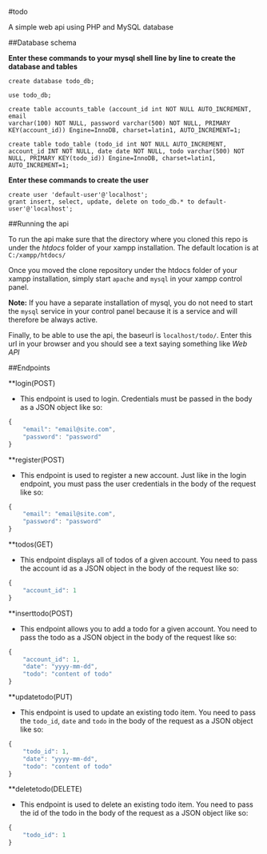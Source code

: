 #todo

A simple web api using PHP and MySQL database

##Database schema

**Enter these commands to your mysql shell line by line to create the database and tables**

```
create database todo_db;

use todo_db;

create table accounts_table (account_id int NOT NULL AUTO_INCREMENT, email
varchar(100) NOT NULL, password varchar(500) NOT NULL, PRIMARY KEY(account_id)) Engine=InnoDB, charset=latin1, AUTO_INCREMENT=1;

create table todo_table (todo_id int NOT NULL AUTO_INCREMENT, account_id INT NOT NULL, date date NOT NULL, todo varchar(500) NOT NULL, PRIMARY KEY(todo_id)) Engine=InnoDB, charset=latin1, AUTO_INCREMENT=1;
```

**Enter these commands to create the user**

```
create user 'default-user'@'localhost';
grant insert, select, update, delete on todo_db.* to default-user'@'localhost';
```


##Running the api

To run the api make sure that the directory where you cloned this repo is under the *htdocs* folder of your xampp installation. The default location is at `C:/xampp/htdocs/`

Once you moved the clone repository under the htdocs folder of your xampp installation, simply start `apache` and `mysql` in your xampp control panel.

**Note:** If you have a separate installation of mysql, you do not need to start the `mysql` service in your control panel because it is a service and will therefore be always active.

Finally, to be able to use the api, the baseurl is `localhost/todo/`. Enter this url in your browser and you should see a text saying something like *Web API*

##Endpoints

**login(POST)
- This endpoint is used to login. Credentials must be passed in the body as a JSON object like so:

```javascript
{
    "email": "email@site.com",
    "password": "password"
}
```


**register(POST)
- This endpoint is used to register a new account. Just like in the login endpoint, you must pass the user credentials in the body of the request like so:

```javascript
{
    "email": "email@site.com",
    "password": "password"
}
```


**todos(GET)
- This endpoint displays all of todos of a given account. You need to pass the account id as a JSON object in the body of the request like so:

```javascript
{
    "account_id": 1
}
```


**inserttodo(POST)
- This endpoint allows you to add a todo for a given account. You need to pass the todo as a JSON object in the body of the request like so:

```javascript
{
    "account_id": 1,
    "date": "yyyy-mm-dd",
    "todo": "content of todo"
}
```


**updatetodo(PUT)
- This endpoint is used to update an existing todo item. You need to pass the `todo_id`, `date` and `todo` in the body of the request as a JSON object like so:

```javascript
{
    "todo_id": 1,
    "date": "yyyy-mm-dd",
    "todo": "content of todo"
}
```


**deletetodo(DELETE)
- This endpoint is used to delete an existing todo item. You need to pass the id of the todo in the body of the request as a JSON object like so:

```javascript
{
    "todo_id": 1
}
```
